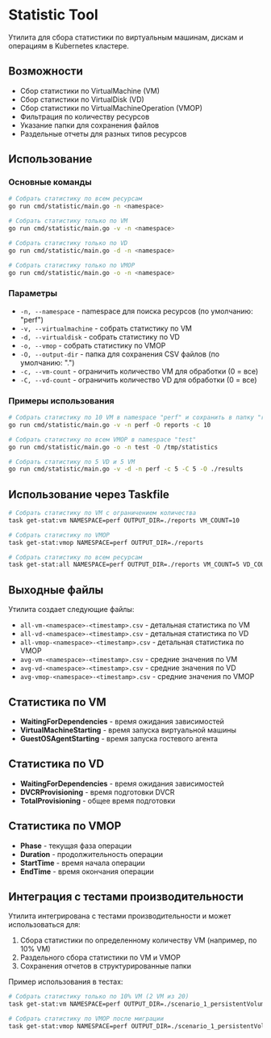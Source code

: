 # Statistic Tool

Утилита для сбора статистики по виртуальным машинам, дискам и операциям в Kubernetes кластере.

## Возможности

- Сбор статистики по VirtualMachine (VM)
- Сбор статистики по VirtualDisk (VD) 
- Сбор статистики по VirtualMachineOperation (VMOP)
- Фильтрация по количеству ресурсов
- Указание папки для сохранения файлов
- Раздельные отчеты для разных типов ресурсов

## Использование

### Основные команды

```bash
# Собрать статистику по всем ресурсам
go run cmd/statistic/main.go -n <namespace>

# Собрать статистику только по VM
go run cmd/statistic/main.go -v -n <namespace>

# Собрать статистику только по VD
go run cmd/statistic/main.go -d -n <namespace>

# Собрать статистику только по VMOP
go run cmd/statistic/main.go -o -n <namespace>
```

### Параметры

- `-n, --namespace` - namespace для поиска ресурсов (по умолчанию: "perf")
- `-v, --virtualmachine` - собрать статистику по VM
- `-d, --virtualdisk` - собрать статистику по VD
- `-o, --vmop` - собрать статистику по VMOP
- `-O, --output-dir` - папка для сохранения CSV файлов (по умолчанию: ".")
- `-c, --vm-count` - ограничить количество VM для обработки (0 = все)
- `-C, --vd-count` - ограничить количество VD для обработки (0 = все)

### Примеры использования

```bash
# Собрать статистику по 10 VM в namespace "perf" и сохранить в папку "reports"
go run cmd/statistic/main.go -v -n perf -O reports -c 10

# Собрать статистику по всем VMOP в namespace "test"
go run cmd/statistic/main.go -o -n test -O /tmp/statistics

# Собрать статистику по 5 VD и 5 VM
go run cmd/statistic/main.go -v -d -n perf -c 5 -C 5 -O ./results
```

## Использование через Taskfile

```bash
# Собрать статистику по VM с ограничением количества
task get-stat:vm NAMESPACE=perf OUTPUT_DIR=./reports VM_COUNT=10

# Собрать статистику по VMOP
task get-stat:vmop NAMESPACE=perf OUTPUT_DIR=./reports

# Собрать статистику по всем ресурсам
task get-stat:all NAMESPACE=perf OUTPUT_DIR=./reports VM_COUNT=5 VD_COUNT=5
```

## Выходные файлы

Утилита создает следующие файлы:

- `all-vm-<namespace>-<timestamp>.csv` - детальная статистика по VM
- `all-vd-<namespace>-<timestamp>.csv` - детальная статистика по VD  
- `all-vmop-<namespace>-<timestamp>.csv` - детальная статистика по VMOP
- `avg-vm-<namespace>-<timestamp>.csv` - средние значения по VM
- `avg-vd-<namespace>-<timestamp>.csv` - средние значения по VD
- `avg-vmop-<namespace>-<timestamp>.csv` - средние значения по VMOP

## Статистика по VM

- **WaitingForDependencies** - время ожидания зависимостей
- **VirtualMachineStarting** - время запуска виртуальной машины
- **GuestOSAgentStarting** - время запуска гостевого агента

## Статистика по VD

- **WaitingForDependencies** - время ожидания зависимостей
- **DVCRProvisioning** - время подготовки DVCR
- **TotalProvisioning** - общее время подготовки

## Статистика по VMOP

- **Phase** - текущая фаза операции
- **Duration** - продолжительность операции
- **StartTime** - время начала операции
- **EndTime** - время окончания операции

## Интеграция с тестами производительности

Утилита интегрирована с тестами производительности и может использоваться для:

1. Сбора статистики по определенному количеству VM (например, по 10% VM)
2. Раздельного сбора статистики по VM и VMOP
3. Сохранения отчетов в структурированные папки

Пример использования в тестах:

```bash
# Собрать статистику только по 10% VM (2 VM из 20)
task get-stat:vm NAMESPACE=perf OUTPUT_DIR=./scenario_1_persistentVolumeClaim/statistics VM_COUNT=2

# Собрать статистику по VMOP после миграции
task get-stat:vmop NAMESPACE=perf OUTPUT_DIR=./scenario_1_persistentVolumeClaim/statistics
```
